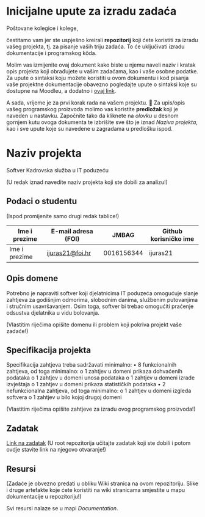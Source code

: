 # Inicijalne upute za izradu zadaća
Poštovane kolegice i kolege, 

čestitamo vam jer ste uspješno kreirali **repozitorij** koji ćete koristiti za izradu vašeg projekta, tj. za pisanje vaših triju zadaća. To će uključivati izradu dokumentacije i programskog kôda.

Molim vas izmijenite ovaj dokument kako biste u njemu naveli naziv i kratak opis projekta koji obrađujete u vašim zadaćama, kao i vaše osobne podatke. Za upute o sintaksi koju možete koristiti u ovom dokumentu i kod pisanja vaše projektne dokumentacije obavezno pogledajte upute o sintaksi koje su dostupne na Moodleu, a dodatno i [ovaj link](https://guides.github.com/features/mastering-markdown/).

A sada, vrijeme je za prvi korak rada na vašem projektu. 🙂 Za upis/opis vašeg programskog proizvoda molimo vas koristite **predložak** koji je naveden u nastavku. Započnite tako da kliknete na *olovku* u desnom gornjem kutu ovoga dokumenta te izbrišite sve što je iznad _Naziva projekta_, kao i sve upute koje su navedene u zagradama u predlošku ispod.

# Naziv projekta
Softver Kadrovska služba u IT poduzeću

(U redak iznad navedite naziv projekta koji ste dobili za analizu!)

## Podaci o studentu
(Ispod promijenite samo drugi redak tablice!)

Ime i prezime | E-mail adresa (FOI) | JMBAG | Github korisničko ime
------------  | ------------------- | ----- | ---------------------
Ime i prezime | ijuras21@foi.hr | 0016156344 | ijuras21


## Opis domene
Potrebno je napraviti softver koji djelatnicima IT poduzeća omogućuje slanje zahtjeva za
godišnjim odmorima, slobodnim danima, službenim putovanjima i stručnim usavršavanjem.
Osim toga, softver bi trebao omogućiti praćenje odsustva djelatnika u vidu bolovanja.

(Vlastitim riječima opišite domenu ili problem koji pokriva projekt vaše zadaće!)

## Specifikacija projekta
Specifikacija zahtjeva treba sadržavati minimalno:
• 8 funkcionalnih zahtjeva, od toga minimalno:
o 1 zahtjev u domeni prikaza dohvaćenih podataka
o 1 zahtjev u domeni unosa podataka
o 1 zahtjev u domeni izrade izvještaja
o 1 zahtjev u domeni prikaza statističkih podataka
• 2 nefunkcionalna zahtjeva, od toga minimalno:
o 1 zahtjev u domeni izgleda softvera
o 1 zahtjev u bilo kojoj drugoj domeni

(Vlastitim riječima opišite zahtjeve za izradu ovog programskog proizvoda!)

## Zadatak
[Link na zadatak](https://github.com/foivz/pi2023-zadace-ijuras21/blob/master/Zadatak%20-%20Kadrovska.pdf)
(U root repozitorija učitajte zadatak koji ste dobili i potom ovdje stavite link na njegovo otvaranje!)

## Resursi
(Zadaće je obvezno predati u obliku Wiki stranica na ovom repozitoriju. Slike i druge artefakte koje ćete koristiti na wiki stranicama smjestite u mapu dokumentacije u repozitoriju!)

Svi resursi nalaze se u mapi _Documentation_.
